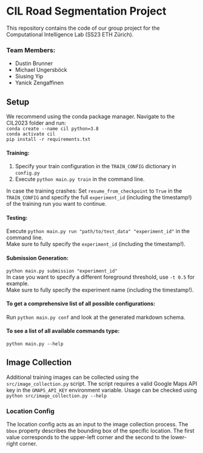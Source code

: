 # CIL Road Segmentation Project
This repository contains the code of our group project for the Computational Intelligence Lab (SS23 ETH Zürich).

### Team Members:
* Dustin Brunner
* Michael Ungersböck
* Siusing Yip
* Yanick Zengaffinen

## Setup
We recommend using the conda package manager. Navigate to the CIL2023 folder and run:\
`conda create --name cil python=3.8`\
`conda activate cil`\
`pip install -r requirements.txt`

#### Training:
1. Specify your train configuration in the `TRAIN_CONFIG` dictionary in `config.py`
2. Execute `python main.py train` in the command line.

In case the training crashes: Set `resume_from_checkpoint` to `True` in the `TRAIN_CONFIG` and specify the full `experiment_id` (including the timestamp!) of the training run you want to continue.

#### Testing:
Execute `python main.py run "path/to/test_data" "experiment_id"` in the command line.\
Make sure to fully specify the `experiment_id` (including the timestamp!).

#### Submission Generation:
`python main.py submission "experiment_id"` \
In case you want to specify a different foreground threshold, use `-t 0.5` for example.\
Make sure to fully specify the experiment name (including the timestamp!).

#### To get a comprehensive list of all possible configurations: 
Run `python main.py conf` and look at the generated markdown schema.

#### To see a list of all available commands type:
`python main.py --help`

## Image Collection
Additional training images can be collected using the `src/image_collection.py` script.
The script requires a valid Google Maps API key in the `GMAPS_API_KEY` environment variable.
Usage can be checked using `python src/image_collection.py --help`

### Location Config
The location config acts as an input to the image collection process.
The `bbox` property describes the bounding box of the specific location.
The first value corresponds to the upper-left corner and the second to the lower-right corner. 
